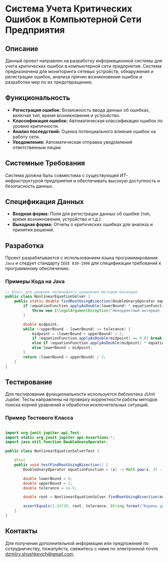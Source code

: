 # Система Учета Критических Ошибок в Компьютерной Сети Предприятия

## Описание

Данный проект направлен на разработку информационной системы для учета критических ошибок в компьютерной сети предприятия. Система предназначена для мониторинга сетевых устройств, обнаружения и регистрации ошибок, анализа причин возникновения ошибок и разработки мер по их предотвращению.

## Функциональность

- **Регистрация ошибок:** Возможность ввода данных об ошибках, включая тип, время возникновения и устройство.
- **Классификация ошибок:** Автоматическая классификация ошибок по уровню критичности.
- **Анализ последствий:** Оценка потенциального влияния ошибок на работу сети.
- **Уведомления:** Автоматическая отправка уведомлений ответственным лицам.

## Системные Требования

Система должна быть совместима с существующей ИТ-инфраструктурой предприятия и обеспечивать высокую доступность и безопасность данных.

## Спецификация Данных

- **Входная форма:** Поля для регистрации данных об ошибке (тип, время возникновения, устройство и т.д.).
- **Выходная форма:** Отчеты о критических ошибках для анализа и принятия решений.

## Разработка

Проект разрабатывается с использованием языка программирования `Java` и следует стандарту `IEEE 830-1998` для спецификации требований к программному обеспечению.

### Примеры Кода на Java

```java
// Класс для решения нелинейного уравнения методом бисекции
public class NonlinearEquationSolver {
    public static double findRootUsingBisection(DoubleUnaryOperator equationFunction, double lowerBound, double upperBound, double tolerance) {
        if (equationFunction.applyAsDouble(lowerBound) * equationFunction.applyAsDouble(upperBound) >= 0) {
            throw new IllegalArgumentException("Некорректный интервал [lowerBound;upperBound].");
        }

        double midpoint;
        while ((upperBound - lowerBound) >= tolerance) {
            midpoint = (lowerBound + upperBound) / 2;
            if (equationFunction.applyAsDouble(midpoint) == 0.0) break;
            else if (equationFunction.applyAsDouble(midpoint) * equationFunction.applyAsDouble(lowerBound) < 0) upperBound = midpoint;
            else lowerBound = midpoint;
        }
        return (lowerBound + upperBound) / 2;
    }
}
```

## Тестирование
Для тестирования функциональности используется библиотека JUnit Jupiter. Тесты направлены на проверку корректности работы методов поиска корней уравнений и обработки исключительных ситуаций.

### Пример Тестового Класса
```java

import org.junit.jupiter.api.Test;
import static org.junit.jupiter.api.Assertions.*;
import java.util.function.DoubleUnaryOperator;

public class NonlinearEquationSolverTest {

    @Test
    public void testFindRootUsingBisection() {
        DoubleUnaryOperator equationFunction = (x) -> Math.pow(x, 3) - 3 * Math.pow(x, 2) + 3;

        double lowerBound = 0;
        double upperBound = 2;
        double tolerance = 1e-5;

        double root = NonlinearEquationSolver.findRootUsingBisection(equationFunction, lowerBound, upperBound, tolerance);

        assertEquals(1.34729, root, tolerance, String.format("Корень уравнения должен быть близок к %s", root));
    }
}
```

## Контакты
Для получения дополнительной информации или предложений по сотрудничеству, пожалуйста, свяжитесь с нами по электронной почте [dzmitry.shushkevich@gmail.com](mailto:dzmitry.shushkevich@gmail.com).
